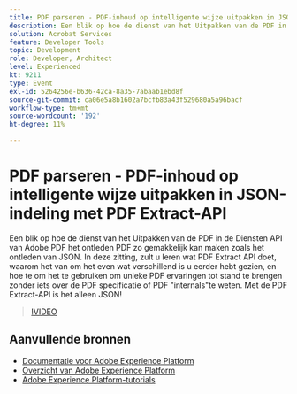 ```yaml
---
title: PDF parseren - PDF-inhoud op intelligente wijze uitpakken in JSON-indeling met PDF Extract-API
description: Een blik op hoe de dienst van het Uitpakken van de PDF in de Diensten API van Adobe PDF het ontleden PDF zo gemakkelijk kan maken zoals het ontleden van JSON. In deze zitting, zult u leren wat PDF Extract API doet, waarom het van om het even wat verschillend is u eerder hebt gezien, en hoe te om het te gebruiken om unieke PDF ervaringen tot stand te brengen zonder iets over de PDF specificatie of PDF "internals"te weten. Met de PDF Extract-API is het alleen JSON!
solution: Acrobat Services
feature: Developer Tools
topic: Development
role: Developer, Architect
level: Experienced
kt: 9211
type: Event
exl-id: 5264256e-b636-42ca-8a35-7abaab1ebd8f
source-git-commit: ca06e5a8b1602a7bcfb83a43f529680a5a96bacf
workflow-type: tm+mt
source-wordcount: '192'
ht-degree: 11%

---
```


# PDF parseren - PDF-inhoud op intelligente wijze uitpakken in JSON-indeling met PDF Extract-API

Een blik op hoe de dienst van het Uitpakken van de PDF in de Diensten API van Adobe PDF het ontleden PDF zo gemakkelijk kan maken zoals het ontleden van JSON. In deze zitting, zult u leren wat PDF Extract API doet, waarom het van om het even wat verschillend is u eerder hebt gezien, en hoe te om het te gebruiken om unieke PDF ervaringen tot stand te brengen zonder iets over de PDF specificatie of PDF &quot;internals&quot;te weten. Met de PDF Extract-API is het alleen JSON!

>[!VIDEO](https://video.tv.adobe.com/v/338096/?quality=12&learn=on&hidetitle=true)

## Aanvullende bronnen

- [Documentatie voor Adobe Experience Platform](https://experienceleague.adobe.com/docs/experience-platform.html)
- [Overzicht van Adobe Experience Platform](https://experienceleague.adobe.com/docs/experience-platform/landing/home.html)
- [Adobe Experience Platform-tutorials](https://experienceleague.adobe.com/docs/platform-learn/tutorials/overview.html?lang=nl)
